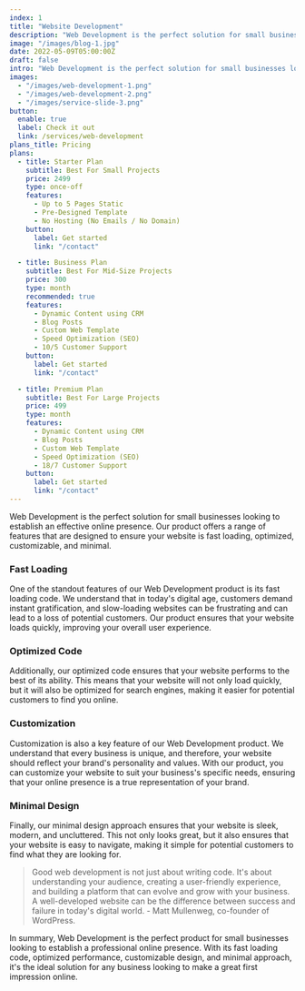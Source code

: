 ```yaml
---
index: 1
title: "Website Development"
description: "Web Development is the perfect solution for small businesses looking to establish an effective online presence. Our product offers a range of features that are designed to ensure your website is fast loading, optimized, customizable, and minimal."
image: "/images/blog-1.jpg"
date: 2022-05-09T05:00:00Z
draft: false
intro: "Web Development is the perfect solution for small businesses looking to establish an effective online presence. Our product offers a range of features that are designed to ensure your website is fast loading, optimized, customizable, and minimal."
images:
  - "/images/web-development-1.png"
  - "/images/web-development-2.png"
  - "/images/service-slide-3.png"
button:
  enable: true
  label: Check it out
  link: /services/web-development
plans_title: Pricing
plans:
  - title: Starter Plan
    subtitle: Best For Small Projects
    price: 2499
    type: once-off
    features:
      - Up to 5 Pages Static
      - Pre-Designed Template
      - No Hosting (No Emails / No Domain)
    button:
      label: Get started
      link: "/contact"

  - title: Business Plan
    subtitle: Best For Mid-Size Projects
    price: 300
    type: month
    recommended: true
    features:
      - Dynamic Content using CRM
      - Blog Posts
      - Custom Web Template
      - Speed Optimization (SEO)
      - 10/5 Customer Support
    button:
      label: Get started
      link: "/contact"

  - title: Premium Plan
    subtitle: Best For Large Projects
    price: 499
    type: month
    features:
      - Dynamic Content using CRM
      - Blog Posts
      - Custom Web Template
      - Speed Optimization (SEO)
      - 18/7 Customer Support
    button:
      label: Get started
      link: "/contact"
---
```


Web Development is the perfect solution for small businesses looking to establish an effective online presence. Our product offers a range of features that are designed to ensure your website is fast loading, optimized, customizable, and minimal.

### Fast Loading

One of the standout features of our Web Development product is its fast loading code. We understand that in today's digital age, customers demand instant gratification, and slow-loading websites can be frustrating and can lead to a loss of potential customers. Our product ensures that your website loads quickly, improving your overall user experience.

### Optimized Code

Additionally, our optimized code ensures that your website performs to the best of its ability. This means that your website will not only load quickly, but it will also be optimized for search engines, making it easier for potential customers to find you online.

### Customization

Customization is also a key feature of our Web Development product. We understand that every business is unique, and therefore, your website should reflect your brand's personality and values. With our product, you can customize your website to suit your business's specific needs, ensuring that your online presence is a true representation of your brand.

### Minimal Design

Finally, our minimal design approach ensures that your website is sleek, modern, and uncluttered. This not only looks great, but it also ensures that your website is easy to navigate, making it simple for potential customers to find what they are looking for.

> Good web development is not just about writing code. It's about understanding your audience, creating a user-friendly experience, and building a platform that can evolve and grow with your business. A well-developed website can be the difference between success and failure in today's digital world. - Matt Mullenweg, co-founder of WordPress.

In summary, Web Development is the perfect product for small businesses looking to establish a professional online presence. With its fast loading code, optimized performance, customizable design, and minimal approach, it's the ideal solution for any business looking to make a great first impression online.
